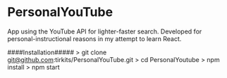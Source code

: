 # PersonalYouTube

App using the YouTube API for lighter-faster search. Developed for personal-instructional reasons in my attempt to learn React.


####Installation#####
	> git clone git@github.com:tirkits/PersonalYouTube.git
	> cd PersonalYoutube
	> npm install
	> npm start

